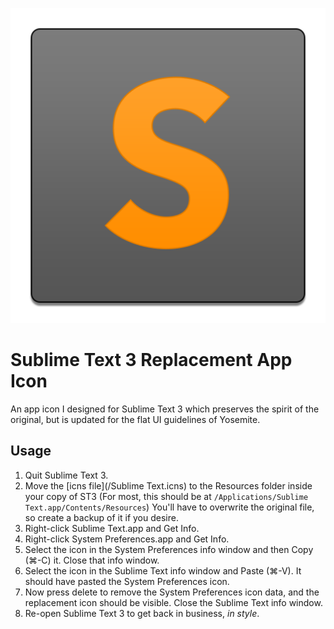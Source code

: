 
![ST3 Icon](/icon_512x512.png?raw=true "Replacement App Icon")

Sublime Text 3 Replacement App Icon
===

An app icon I designed for Sublime Text 3 which preserves the spirit of the original, but is updated for the flat UI guidelines of Yosemite.

## Usage

1. Quit Sublime Text 3.
2. Move the [icns file](/Sublime Text.icns) to the Resources folder inside your copy of ST3 (For most, this should be at `/Applications/Sublime Text.app/Contents/Resources`) You'll have to overwrite the original file, so create a backup of it if you desire.
3. Right-click Sublime Text.app and Get Info.
4. Right-click System Preferences.app and Get Info.
5. Select the icon in the System Preferences info window and then Copy (⌘-C) it. Close that info window.
6. Select the icon in the Sublime Text info window and Paste (⌘-V). It should have pasted the System Preferences icon.
7. Now press delete to remove the System Preferences icon data, and the replacement icon should be visible. Close the Sublime Text info window.
8. Re-open Sublime Text 3 to get back in business, *in style*.